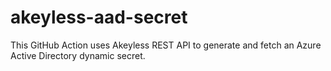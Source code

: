# akeyless-aad-secret
This GitHub Action uses Akeyless REST API to generate and fetch an Azure Active Directory dynamic secret.
